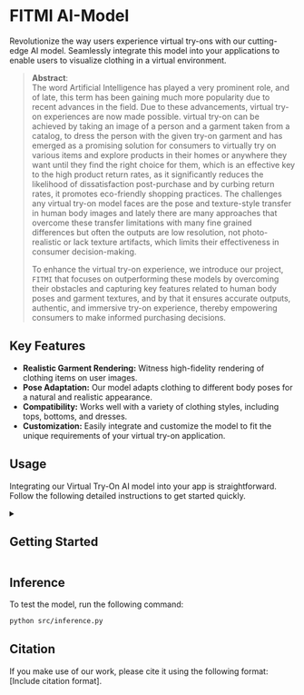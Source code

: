 # FITMI AI-Model

Revolutionize the way users experience virtual try-ons with our cutting-edge AI model. Seamlessly integrate this model into your applications to enable users to visualize clothing in a virtual environment.
> **Abstract**: <br>
> The word Artificial Intelligence has played a very prominent role, and of late, this term has been gaining much more popularity due to recent advances in the field. Due to these advancements, virtual
> try-on experiences are now made possible. 
> virtual try-on can be achieved by taking an image of a person and a garment taken from a catalog, to dress the person with the given try-on garment and has emerged as a promising solution for consumers
> to virtually try on various items and explore products in their homes or anywhere they want until they find the right choice for them, which is an effective key to the high product return rates, as it
> significantly reduces the likelihood of dissatisfaction post-purchase and by curbing return rates, it promotes eco-friendly shopping practices.
> The challenges any virtual try-on model faces are the pose and texture-style transfer in human body images and lately there are many approaches that overcome these transfer limitations with many fine
> grained differences but often the outputs are low resolution, not photo-realistic or lack texture artifacts, which limits their effectiveness in consumer decision-making.
>
> To enhance the virtual try-on experience,
> we introduce our project, ```FITMI``` that focuses on outperforming these models by overcoming their obstacles and capturing key features related to human body poses
> and garment textures, and by that it ensures accurate outputs, authentic, and immersive try-on experience, thereby empowering consumers to make informed purchasing decisions.




## Key Features

- **Realistic Garment Rendering:** Witness high-fidelity rendering of clothing items on user images.
- **Pose Adaptation:** Our model adapts clothing to different body poses for a natural and realistic appearance.
- **Compatibility:** Works well with a variety of clothing styles, including tops, bottoms, and dresses.
- **Customization:** Easily integrate and customize the model to fit the unique requirements of your virtual try-on application.

## Usage

Integrating our Virtual Try-On AI model into your app is straightforward. Follow the following detailed instructions to get started quickly.
<details>
<summary><h2>Getting Started</h2></summary>

### Installation

1. Clone the repository

```sh
git clone https://github.com/FITMI-APP/AI-Model.git
```
2. Install Python dependencies

```sh
conda env create -n FITMI -f FITMI.yaml
conda activate FITMI
```

### additionally, you should install the required packages manually:

   1. install **[cuda 11.8](https://developer.nvidia.com/cuda-11-8-0-download-archive)**

   2. Install [Microsoft Visual C++ Build Tools](https://visualstudio.microsoft.com/visual-cpp-build-tools/)

   3. set in your environment variables "CUDA_PATH=C:\Program Files\NVIDIA GPU Computing Toolkit\CUDA\v11.8"   **Update the path accordingly**

   4. install [torch](https://pytorch.org/get-started/locally/)
    or directly type this in your command line:

```sh
pip3 install torch torchvision torchaudio --index-url https://download.pytorch.org/whl/cu118
```

   5. install [cupy](https://docs.cupy.dev/en/stable/install.html#upgrading-cupy) or directly type this in your command line:

```sh
pip install cupy-cuda11x
```

   6. install [cuDNN](https://developer.nvidia.com/rdp/cudnn-archive)

   7. copy (lib, include, bin) cuDNN files to the corresponding files in C:\Program Files\NVIDIA GPU Computing Toolkit\CUDA\v11.8 respectively

   8. install xformers

```sh
pip3 install -U xformers --index-url https://download.pytorch.org/whl/cu118
```
**note: you may need to reinstall the torch if it got uninstalled from this step**

  9. install detectron2

```sh
python -m pip install 'git+https://github.com/facebookresearch/detectron2.git'
```

### Data Preparation
 #### checkpoints and dataset:
We provide checkpoints for our preprocessing and recommendation system's embeddings in addition to our customized dataset used in our recommendation system. Please download the checkpoints, *.pkl and dataset from our [FITMI](https://fcihelwanedu-my.sharepoint.com/:f:/g/personal/tasnim_mohsen_1375_fci_helwan_edu_eg/Eha1Y-GS-6dEoWSpjwTOTJkBiFYrG-hxAF_5UpnQFc3UAg?e=7glxeS) drive.
Once they are downloaded, the folder structure should look like this:

```
├── AI-Model
|   inception-2015-12-05.pt
|   ├── src
|   |   ├── inception-2015-12-05.pt
|   ├── recommendationSystem
|   |   ├── upper_body
|   |   |   ├── cloth
|   |   |   |   ├── *add upper_body data here*
|   |   |   ├── embedding.pkl
|   |   |   ├── filenames.pkl
|   |   ├── lower_body
|   |   |   ├── cloth
|   |   |   |   ├── *add lower_body data here*
|   |   |   ├── embedding.pkl
|   |   |   ├── filenames.pkl
|   |   ├── dresses
|   |   |   ├── cloth
|   |   |   |   ├── *add dresses data here*
|   |   |   ├── embedding.pkl
|   |   |   ├── filenames.pkl
|   |   ├── complementary
|   |   |   ├── male
|   |   |   |  ├── cloth
|   |   |   |  |   ├── *add male data here*
|   |   |   |  ├── embedding.pkl
|   |   |   |  ├── filenames.pkl
|   |   |   ├── female
|   |   |   |  ├── cloth
|   |   |   |  |   ├── *add female data here*
|   |   |   |  ├── embedding.pkl
|   |   |   |  ├── filenames.pkl
|   ├── preprocessing
|   |   ├── dresscode_preProcessing
|   |   |   ├── DensePose
|   |   |   |   ├── projects
|   |   |   |   |   ├── DensePose
|   |   |   |   |   |   ├── configs
|   |   |   |   |   |   |  ├── model_final_162be9.pkl
|   |   |   ├── OpenPose
|   |   |   |   ├── model
|   |   |   |   |   ├── body_pose_model.pth
|   |   |   |   |   ├── hand_pose_model.pth
|   |   |   |   |   ├── body_pose.caffemodel
|   |   |   |   |   ├── hand_pose.caffemodel
|   |   |   ├── Parsing
|   |   |   |   ├── checkpoints
|   |   |   |   |   ├── exp-schp-201908301523-atr.pth
|   |   ├── vitonHDpreProcessing
|   |   |   ├── DensePose
|   |   |   |   ├── projects
|   |   |   |   |   ├── DensePose
|   |   |   |   |   |   ├── configs
|   |   |   |   |   |   |   ├── model_final_162be9.pkl
|   |   |   ├── OpenPose
|   |   |   |   ├── model
|   |   |   |   |   ├── body_pose_model.pth
|   |   |   |   |   ├── hand_pose_model.pth
|   |   |   |   |   ├── body_pose.caffemodel
|   |   |   |   |   ├── hand_pose.caffemodel
|   |   |   ├── Parsing
|   |   |   |   ├── checkpoints
|   |   |   |   |   ├── exp-schp-201908261155-lip.pth
```

</details>

## Inference

To test the model, run the following command:


```sh
python src/inference.py
```
## Citation

If you make use of our work, please cite it using the following format: [Include citation format].



